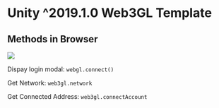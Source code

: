 # Unity ^2019.1.0 Web3GL Template

## Methods in Browser

![](https://user-images.githubusercontent.com/19412160/132386771-9468f399-9640-4b6a-b28d-576ad7d966a5.png)

Dispay login modal: `webgl.connect()`

Get Network: `web3gl.network`

Get Connected Address: `web3gl.connectAccount`